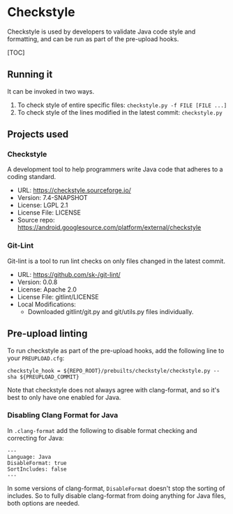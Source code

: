 # Checkstyle

Checkstyle is used by developers to validate Java code style and formatting,
and can be run as part of the pre-upload hooks.

[TOC]

## Running it

It can be invoked in two ways.
1.  To check style of entire specific files:
    `checkstyle.py -f FILE [FILE ...]`
2.  To check style of the lines modified in the latest commit:
    `checkstyle.py`


## Projects used

### Checkstyle

A development tool to help programmers write Java code that adheres to a
coding standard.

*   URL: https://checkstyle.sourceforge.io/
*   Version: 7.4-SNAPSHOT
*   License: LGPL 2.1
*   License File: LICENSE
*   Source repo: https://android.googlesource.com/platform/external/checkstyle

### Git-Lint

Git-lint is a tool to run lint checks on only files changed in the latest
commit.

*   URL: https://github.com/sk-/git-lint/
*   Version: 0.0.8
*   License: Apache 2.0
*   License File: gitlint/LICENSE
*   Local Modifications:
    *   Downloaded gitlint/git.py and git/utils.py files individually.

## Pre-upload linting

To run checkstyle as part of the pre-upload hooks, add the following line to
your `PREUPLOAD.cfg`:
```
checkstyle_hook = ${REPO_ROOT}/prebuilts/checkstyle/checkstyle.py --sha ${PREUPLOAD_COMMIT}
```

Note that checkstyle does not always agree with clang-format, and so it's best
to only have one enabled for Java.

### Disabling Clang Format for Java

In `.clang-format` add the following to disable format checking and correcting
for Java:
```
---
Language: Java
DisableFormat: true
SortIncludes: false
---
```
In some versions of clang-format, `DisableFormat` doesn't stop the sorting of
includes. So to fully disable clang-format from doing anything for Java files,
both options are needed.
